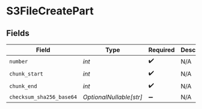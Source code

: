 # S3FileCreatePart


## Fields

| Field                    | Type                     | Required                 | Description              |
| ------------------------ | ------------------------ | ------------------------ | ------------------------ |
| `number`                 | *int*                    | :heavy_check_mark:       | N/A                      |
| `chunk_start`            | *int*                    | :heavy_check_mark:       | N/A                      |
| `chunk_end`              | *int*                    | :heavy_check_mark:       | N/A                      |
| `checksum_sha256_base64` | *OptionalNullable[str]*  | :heavy_minus_sign:       | N/A                      |